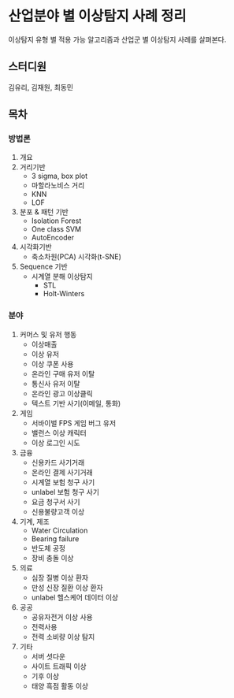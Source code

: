 ﻿# 산업분야 별 이상탐지 사례 정리
이상탐지 유형 별 적용 가능 알고리즘과 산업군 별 이상탐지 사례를 살펴본다.

## 스터디원
김유리, 김재원, 최동민

## 목차
### 방법론
1. 개요
2. 거리기반
	- 3 sigma, box plot
	- 마할라노비스 거리
	- KNN
	- LOF
3. 분포 & 패턴 기반
	- Isolation Forest
	- One class SVM
	- AutoEncoder
4. 시각화기반
	- 축소차원(PCA) 시각화(t-SNE)
6. Sequence 기반
	- 시계열 분해 이상탐지 
		- STL
		- Holt-Winters
### 분야
1. 커머스 및 유저 행동
	- 이상매출
	- 이상 유저
	- 이상 쿠폰 사용
	- 온라인 구매 유저 이탈
	- 통신사 유저 이탈
	- 온라인 광고 이상클릭
	- 텍스트 기반 사기(이메일, 통화)
3. 게임
	- 서바이벌 FPS 게임 버그 유저
	- 밸런스 이상 캐릭터
	- 이상 로그인 시도
4. 금융
	- 신용카드 사기거래
	- 온라인 결제 사기거래
	- 시계열 보험 청구 사기
	- unlabel 보험 청구 사기
	- 요금 청구서 사기
	- 신용불량고객 이상
5. 기계, 제조
	- Water Circulation
	- Bearing failure
	- 반도체 공정
	- 장비 충돌 이상
6. 의료
	- 심장 질병 이상 환자
	- 만성 신장 질환 이상 환자
	- unlabel 헬스케어 데이터 이상
7. 공공
	 - 공유자전거 이상 사용
	 -  전력사용
	 - 전력 소비량 이상 탐지
8. 기타
	- 서버 셧다운
	- 사이트 트래픽 이상
	- 기후 이상
	- 태양 흑점 활동 이상



